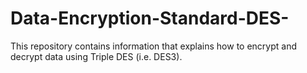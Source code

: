 # Data-Encryption-Standard-DES-
This repository contains information that explains how to encrypt and decrypt data using Triple DES (i.e. DES3).
